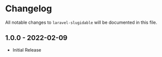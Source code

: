 # Changelog

All notable changes to `laravel-slugidable` will be documented in this file.

## 1.0.0 - 2022-02-09

- Initial Release
